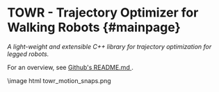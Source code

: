 TOWR - Trajectory Optimizer for Walking Robots {#mainpage}
=================
*A light-weight and extensible C++ library for trajectory optimization for legged robots.* 

For an overview, see <a href="https://github.com/ethz-adrl/towr/blob/master/README.md">
Github's README.md
</a>.

\image html towr_motion_snaps.png





